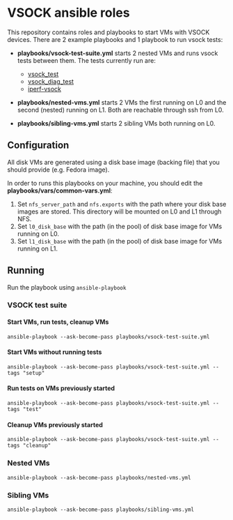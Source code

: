 # VSOCK ansible roles

This repository contains roles and playbooks to start VMs with VSOCK devices.
There are 2 example playbooks and 1 playbook to run vsock tests:

* **playbooks/vsock-test-suite.yml** starts 2 nested VMs and runs vsock tests
  between them. The tests currently run are:

    * [vsock_test](https://github.com/torvalds/linux/blob/master/tools/testing/vsock/vsock_test.c)
    * [vsock_diag_test](https://github.com/torvalds/linux/blob/master/tools/testing/vsock/vsock_diag_test.c)
    * [iperf-vsock](https://github.com/stefano-garzarella/iperf-vsock)

* **playbooks/nested-vms.yml** starts 2 VMs the first running on L0 and the second
  (nested) running on L1. Both are reachable through ssh from L0.

* **playbooks/sibling-vms.yml** starts 2 sibling VMs both running on L0.

## Configuration
All disk VMs are generated using a disk base image (backing file) that you
should provide (e.g. Fedora image).

In order to runs this playbooks on your machine, you should edit the
**playbooks/vars/common-vars.yml**:
1. Set `nfs_server_path` and `nfs.exports` with the path where your disk base
   images are stored.
   This directory will be mounted on L0 and L1 through NFS.
3. Set `l0_disk_base` with the path (in the pool) of disk base image for VMs
   running on L0.
4. Set `l1_disk_base` with the path (in the pool) of disk base image for VMs
   running on L1.

## Running
Run the playbook using `ansible-playbook`

### VSOCK test suite

#### Start VMs, run tests, cleanup VMs
```shell
ansible-playbook --ask-become-pass playbooks/vsock-test-suite.yml
```

#### Start VMs without running tests
```shell
ansible-playbook --ask-become-pass playbooks/vsock-test-suite.yml --tags "setup"
```

#### Run tests on VMs previously started
```shell
ansible-playbook --ask-become-pass playbooks/vsock-test-suite.yml --tags "test"
```

#### Cleanup VMs previously started
```shell
ansible-playbook --ask-become-pass playbooks/vsock-test-suite.yml --tags "cleanup"
```

### Nested VMs
```shell
ansible-playbook --ask-become-pass playbooks/nested-vms.yml
```

### Sibling VMs
```shell
ansible-playbook --ask-become-pass playbooks/sibling-vms.yml
```
